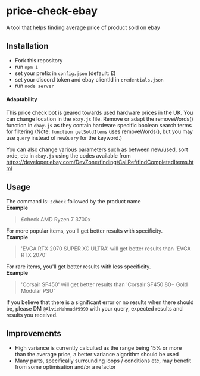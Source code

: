 # price-check-ebay
 A tool that helps finding average price of product sold on ebay

## Installation
- Fork this repository
- run `npm i`
- set your prefix in `config.json` (default: £)
- set your discord token and ebay clientId in `credentials.json`
- run `node server`

#### Adaptability
This price check bot is geared towards used hardware prices in the UK. You can change location in the `ebay.js` file. Remove or adapt the removeWords() function in `ebay.js` as they contain hardware specific boolean search terms for filtering (Note: `function getSoldItems` uses removeWords(), but you may use `query` instead of `newQuery` for the keyword.)

You can also change various parameters such as between new/used, sort orde, etc in `ebay.js` using the codes available from https://developer.ebay.com/DevZone/finding/CallRef/findCompletedItems.html


## Usage
The command is:
`£check`  followed by the product name  
**Example**
> £check AMD Ryzen 7 3700x
	
For more popular items, you'll get better results with specificity.  
**Example**
> 'EVGA RTX 2070 SUPER XC ULTRA' will get better results than 'EVGA RTX 2070'
	
For rare items, you'll get better results with less specificity.  
**Example**
> 'Corsair SF450' will get better results than 'Corsair SF450 80+ Gold Modular PSU'
	
If you believe that there is a significant error or no results when there should be, please DM `@AlvieMahmud#9999` with your query, expected results and results you received.

## Improvements
- High variance is currently calculted as the range being 15% or more than the average price, a better variance algorithm should be used
- Many parts, specifically surrounding loops / conditions etc, may benefit from some optimisation and/or a refactor